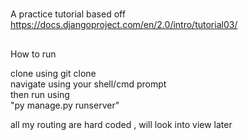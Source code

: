 #

A practice tutorial based off  
<https://docs.djangoproject.com/en/2.0/intro/tutorial03/>

##

How to run  

clone using git clone  
navigate using your shell/cmd prompt  
then run using  
 "py manage.py runserver"

all my routing are hard coded , will look into view later